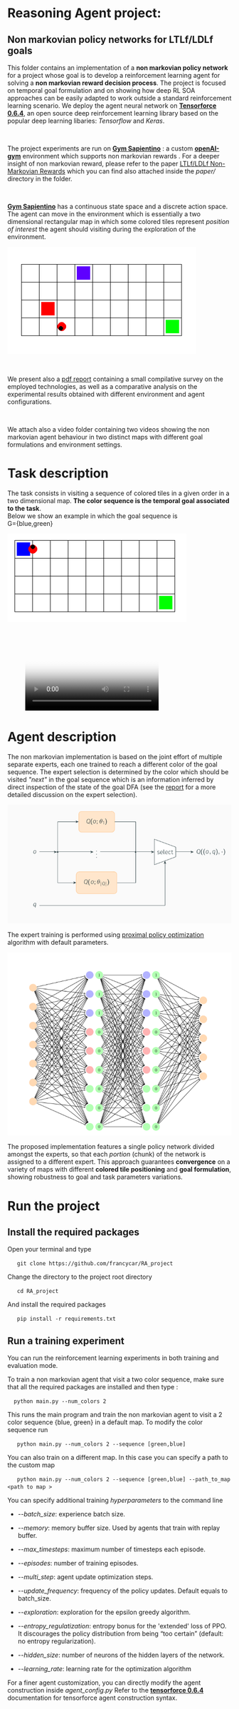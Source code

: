 

# Reasoning Agent project:
## Non markovian policy networks for LTLf/LDLf goals

This folder contains an implementation of a **non markovian policy network**  for a project whose goal is to develop a reinforcement learning agent for solving a **non markovian reward decision process**. The project is focused on temporal goal formulation and on showing how deep RL SOA approaches can be easily adapted to work outside a standard reinforcement learning scenario. 
We deploy the agent neural network  on **[Tensorforce 0.6.4](https://github.com/tensorforce/tensorforce)**, an open source deep reinforcement learning library based on the popular deep learning libaries: *Tensorflow*  and *Keras*.  

<br/>

The project experiments are run on  **[Gym Sapientino](https://github.com/cipollone/gym-sapientino-case)** :  a  custom **[openAI-gym](https://github.com/openai/gym)** environment which supports non markovian rewards . 
For a deeper insight of non markovian  reward, please refer to the paper
[ LTLf/LDLf Non-Markovian Rewards](https://ojs.aaai.org/index.php/AAAI/article/view/11572) which you can find also attached inside the *paper/* directory in the folder.

<br/>

 **[Gym Sapientino](https://github.com/cipollone/gym-sapientino-case)** has  a continuous state space and a discrete action space. 
The agent can move in the environment which is essentially a two dimensional rectangular map in which some colored tiles represent *position of interest* the agent should visiting during the exploration of the environment.


![](report/images/map3_easy.png)



<br/>

We present also a [pdf report](https://github.com/francycar/RA_project/blob/main/report/Reasoning_Agent.pdf) containing a small compilative survey on the employed technologies, as well as a comparative analysis on the experimental results obtained with different environment and agent configurations.

<br/>

We attach also a video folder containing two videos showing the non markovian agent behaviour in two distinct maps with different goal  formulations and environment settings.

# Task description
The task consists in visiting a sequence of colored tiles in a given order in a two dimensional map. 
**The color sequence is the temporal goal associated to the task**.  
Below we show an example  in which the  goal sequence is  
G={blue,green}  

![](report/images/map2_easy.png)



<br/>



<figure class="video_container">
  <video controls="true" allowfullscreen="true" poster="report/images/map3_easy.png">
    <source src="video/three_colors.mp4" type="video/mp4">
    <source src="video/three_colors.ogg" type="video/ogg">
    <source src="video/thee_colors.webm" type="video/webm">
  </video>
</figure>




#  Agent description
The non markovian implementation is based on the joint effort of multiple separate experts, each one trained to reach a different color of the goal sequence. The expert selection is determined by the color which should be visited *"next"* in the goal sequence which is an information inferred by direct inspection of the state of the goal DFA (see the [report](https://github.com/francycar/RA_project/blob/main/report/Reasoning_Agent.pdf) for a more detailed discussion on the expert selection).

![](report/images/baseline_implementation_schema.png)


 The expert training is performed using  [proximal policy optimization](https://arxiv.org/abs/1707.06347) algorithm with default parameters.



![](report/images/network_implementation.png)


 The proposed  implementation features a single policy network divided amongst the experts, so that each *portion* (chunk) of the network is assigned to a different expert.
This approach guarantees **convergence** on a variety of maps with different **colored tile positioning** and **goal formulation**, showing robustness to goal and task parameters variations.

#  Run the project
## Install the required packages
Open your terminal and type

`	git clone https://github.com/francycar/RA_project` 

Change the directory to the project root directory

`	cd RA_project` 


And install the required packages

`	pip install -r requirements.txt` 

## Run a training experiment
You can run the reinforcement learning experiments in both training and evaluation mode.

To train a non markovian agent that visit a two color sequence, make sure that all the required packages are installed and then type :


`	python main.py --num_colors 2 ` 

This runs the main program and train the non markovian agent to visit a 2 color sequence {blue, green} in a default map.
To modify the color sequence run 

`	python main.py --num_colors 2 --sequence [green,blue]` 

You can also train on a different map. In this case you can specify a path to the custom map


`	python main.py --num_colors 2 --sequence [green,blue] --path_to_map <path to map >`

You can specify additional training *hyperparameters* to the command line 

- --*batch_size*:  experience batch size.

- --*memory*: memory buffer size. Used by agents that train with replay buffer.

- --*max_timesteps*: maximum number of timesteps each episode.

- --*episodes*: number of training episodes.

- --*multi_step*: agent update optimization steps.

- --*update_frequency*: frequency of the policy updates. Default equals to batch_size.

- --*exploration*: exploration for the epsilon greedy algorithm.

- --*entropy_regulatization*: entropy bonus for the 'extended' loss of PPO. It discourages the policy distribution from being “too certain” (default: no entropy regularization).

- --*hidden_size*: number of neurons of the hidden layers of the network.

- --*learning_rate*: learning rate for the optimization algorithm

For a finer agent customization, you can directly modify the agent construction inside *agent_config.py* 
Refer to the **[tensorforce 0.6.4](https://github.com/tensorforce/tensorforce)** documentation for tensorforce agent construction syntax.
